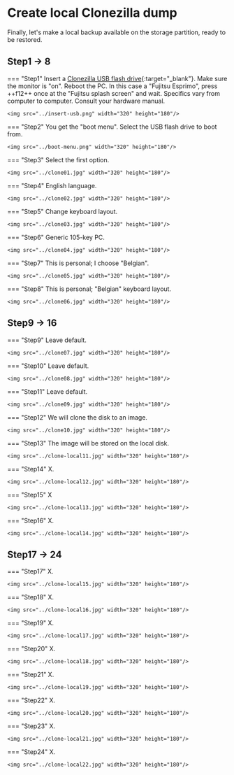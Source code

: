 # Create local Clonezilla dump
Finally, let's make a local backup available on the storage partition, ready to be restored.

## Step1 -> 8

=== "Step1"
    Insert a [Clonezilla USB flash drive](../../howtos/clonezilla-bootable-usb-flash-drive/index.md){:target="_blank"}. Make sure the monitor is "on". Reboot the PC. In this case a "Fujitsu Esprimo", press ++f12++ once at the "Fujitsu splash screen" and wait. Specifics vary from computer to computer. Consult your hardware manual.
    
    <img src="../insert-usb.png" width="320" height="180"/>

=== "Step2"
    You get the "boot menu". Select the USB flash drive to boot from.
    
    <img src="../boot-menu.png" width="320" height="180"/>

=== "Step3"
    Select the first option.
    
    <img src="../clone01.jpg" width="320" height="180"/>

=== "Step4"
    English language.
    
    <img src="../clone02.jpg" width="320" height="180"/>

=== "Step5"
    Change keyboard layout.
    
    <img src="../clone03.jpg" width="320" height="180"/>

=== "Step6"
    Generic 105-key PC.
    
    <img src="../clone04.jpg" width="320" height="180"/>

=== "Step7"
    This is personal; I choose "Belgian".
    
    <img src="../clone05.jpg" width="320" height="180"/>

=== "Step8"
    This is personal; "Belgian" keyboard layout.
    
    <img src="../clone06.jpg" width="320" height="180"/>

## Step9 -> 16

=== "Step9"
    Leave default.
    
    <img src="../clone07.jpg" width="320" height="180"/>

=== "Step10"
    Leave default.
    
    <img src="../clone08.jpg" width="320" height="180"/>

=== "Step11"
    Leave default.
    
    <img src="../clone09.jpg" width="320" height="180"/>

=== "Step12"
    We will clone the disk to an image.
    
    <img src="../clone10.jpg" width="320" height="180"/>

=== "Step13"
    The image will be stored on the local disk.
    
    <img src="../clone-local11.jpg" width="320" height="180"/>

=== "Step14"
    X.
    
    <img src="../clone-local12.jpg" width="320" height="180"/>

=== "Step15"
    X
    
    <img src="../clone-local13.jpg" width="320" height="180"/>

=== "Step16"
    X.
    
    <img src="../clone-local14.jpg" width="320" height="180"/>

## Step17 -> 24

=== "Step17"
    X.
    
    <img src="../clone-local15.jpg" width="320" height="180"/>

=== "Step18"
    X.
    
    <img src="../clone-local16.jpg" width="320" height="180"/>

=== "Step19"
    X.
    
    <img src="../clone-local17.jpg" width="320" height="180"/>

=== "Step20"
    X.
    
    <img src="../clone-local18.jpg" width="320" height="180"/>

=== "Step21"
    X.
    
    <img src="../clone-local19.jpg" width="320" height="180"/>

=== "Step22"
    X.
    
    <img src="../clone-local20.jpg" width="320" height="180"/>

=== "Step23"
    X.
    
    <img src="../clone-local21.jpg" width="320" height="180"/>

=== "Step24"
    X.
    
    <img src="../clone-local22.jpg" width="320" height="180"/>